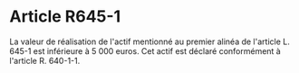 # Article R645-1

<div align="left">La valeur de réalisation de l'actif mentionné au premier alinéa de l'article L. 645-1 est inférieure à 5 000 euros. Cet actif est déclaré conformément à l'article R. 640-1-1.<br/>
<br/>
<br/>
</div>
